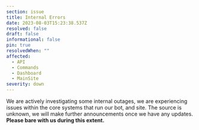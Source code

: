 ```yaml
---
section: issue
title: Internal Errors
date: 2023-08-03T15:23:38.537Z
resolved: false
draft: false
informational: false
pin: true
resolvedWhen: ""
affected:
  - API
  - Commands
  - Dashboard
  - MainSite
severity: down
---
```

We are actively investigating some internal outages, we are experiencing issues within the core systems that run our bot, and site. The source is unknown, we will make further announcements once we have any updates. **Please bare with us during this extent.**